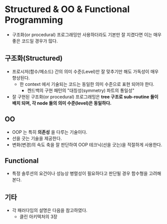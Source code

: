 ---
---
# Structured & OO & Functional Programming

- 구조화(or procedural) 프로그래밍만 사용하더라도 기본만 잘 지켰다면 이는 매우 좋은 코드일 경우가 많다.

## 구조화(Structured)

- 프로시저(함수/메소드) 간의 의미 수준(Level)만 잘 맞추기만 해도 가독성이 매우 향상된다.
  + 한 context 에서 기술되는 코드는 동일한 의미 수준으로 표현 되어야 한다.
    * 켄드백의 구현 패턴의 "대칭성(symmetry) 파트의 통일성"
- 잘 구현된 구조화(or procedural) 프로그래밍은 __**tree 구조로 sub-routine 들이 배치 되며, 각 node 들의 의미 수준(level)은 동일하다.**__

## OO

- OOP 는 특히 **의존성** 을 다루는 기술이다.
- 선을 긋는 기술을 제공한다.
- 변화(변경)의 속도 축을 잘 판단하여 OOP 테크닉(선을 긋는)을 적절하게 사용한다.

## Functional

- 특정 솔루션의 요건이나 성능상 병렬성이 필요하다고 판단될 경우 함수형을 고려해 본다.

## 기타

- 각 패러다임의 설명은 다음을 참고하였다.
  + 클린 아키텍처의 3장
